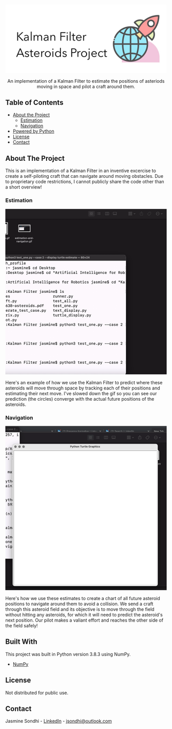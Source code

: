 

<!-- INTRODUCTION -->
<br />

![Kalman Filter - Asteroids Project](/assets/title.jpg?raw=true "Index")

  <p align="center">
    An implementation of a Kalman Filter to estimate the positions of asteriods moving in space and pilot a craft around them.
  </p>
</p>

<!-- TABLE OF CONTENTS -->
## Table of Contents

* [About the Project](#about-the-project)
  * [Estimation](#estimation)
  * [Navigation](#navigation)
* [Powered by Python](#built-with)
* [License](#license)
* [Contact](#contact)

<!-- ABOUT THE PROJECT -->
## About The Project

This is an implementation of a Kalman Filter in an inventive excercise to create a self-piloting craft that can navigate around moving obstacles. Due to proprietary code restrictions, I cannot publicly share the code other than a short overview!

### Estimation

![Estimation of the Asteroids' Current Positions](/assets/estimation.gif?raw=true "Estimation of the Asteroids' Current Positions")

Here's an example of how we use the Kalman Filter to predict where these asteroids will move through space by tracking each of their positions and estimating their next move. I've slowed down the gif so you can see our prediction (the circles) converge with the actual future positions of the asteroids. 

### Navigation

![Craft Navigation through Asteroid Field](/assets/navigation.gif?raw=true "Craft Navigation through Asteroid Field")

Here's how we use these estimates to create a chart of all future asteroid positions to navigate around them to avoid a collision. We send a craft through this asteroid field and its objective is to move through the field without hitting any asteroids, for which it will need to predict the asteroid's next position. Our pilot makes a valiant effort and reaches the other side of the field safely!


## Built With
This project was built in Python version 3.8.3 using NumPy.
* [NumPy](https://numpy.org/)

<!-- LICENSE -->
## License
Not distributed for public use.

<!-- CONTACT -->
## Contact
Jasmine Sondhi - [LinkedIn](https://www.linkedin.com/in/jasmine-sondhi/) - jsondhi@outlook.com
